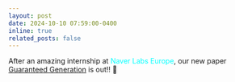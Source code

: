 ```yaml
---
layout: post
date: 2024-10-10 07:59:00-0400
inline: true
related_posts: false
---
```


After an amazing internship at <span style="color:aqua">Naver Labs Europe</span>, our new paper [Guaranteed Generation](https://arxiv.org/abs/2410.06716) is out!! 💯
